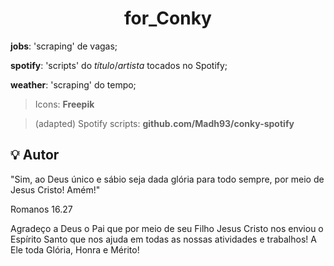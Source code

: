 <h1 align="center">
        for_Conky
</h1>

**jobs**: 'scraping' de vagas;

**spotify**: 'scripts' do *título*/*artista* tocados no Spotify;

**weather**: 'scraping' do tempo;

> Icons: **Freepik**

> (adapted) Spotify scripts: **github.com/Madh93/conky-spotify**



## :bulb: Autor

"Sim, ao Deus único e sábio seja dada glória para todo sempre, por meio de Jesus Cristo! Amém!"

Romanos 16.27


Agradeço a Deus o Pai que por meio de seu Filho Jesus Cristo nos enviou o Espírito Santo que nos ajuda em todas as nossas atividades e trabalhos!
A Ele toda Glória, Honra e Mérito!
